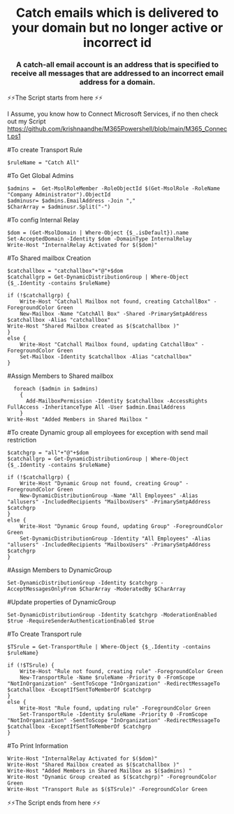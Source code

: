 <h1 align="center">Catch emails which is delivered to your domain but no longer active or incorrect id</h1>

<h3 align="center">A catch-all email account is an address that is specified to receive all messages that are addressed to an incorrect email address for a domain.</h3>

⚡⚡The Script starts from here ⚡⚡

I Assume, you know how to Connect Microsoft Services, if no then check out my Script https://github.com/krishnaandhe/M365Powershell/blob/main/M365_Connect.ps1

#To create Transport Rule
```
$ruleName = "Catch All"
```

#To Get Global Admins
```
$admins =  Get-MsolRoleMember -RoleObjectId $(Get-MsolRole -RoleName "Company Administrator").ObjectId
$adminusr= $admins.EmailAddress -Join ","
$CharArray = $adminusr.Split("-")
```
#To config Internal Relay
```
$dom = (Get-MsolDomain | Where-Object {$_.isDefault}).name
Set-AcceptedDomain -Identity $dom -DomainType InternalRelay
Write-Host "InternalRelay Activated for $($dom)"
```

#To Shared mailbox Creation
```
$catchallbox = "catchallbox"+"@"+$dom
$catchallgrp = Get-DynamicDistributionGroup | Where-Object {$_.Identity -contains $ruleName}

if (!$catchallgrp) {
    Write-Host "Catchall Mailbox not found, creating CatchallBox" -ForegroundColor Green
    New-Mailbox -Name "CatchAll Box" -Shared -PrimarySmtpAddress $catchallbox -Alias "catchallbox"
Write-Host "Shared Mailbox created as $($catchallbox )"
}
else {
    Write-Host "Catchall Mailbox found, updating CatchallBox" -ForegroundColor Green
    Set-Mailbox -Identity $catchallbox -Alias "catchallbox"
}
```
#Assign Members to Shared mailbox
```
  foreach ($admin in $admins) 
    { 
      Add-MailboxPermission -Identity $catchallbox -AccessRights FullAccess -InheritanceType All -User $admin.EmailAddress
    }
Write-Host "Added Members in Shared Mailbox "
```
#To create Dynamic group all employees for exception with send mail restriction
```
$catchgrp = "all"+"@"+$dom
$catchallgrp = Get-DynamicDistributionGroup | Where-Object {$_.Identity -contains $ruleName}

if (!$catchallgrp) {
    Write-Host "Dynamic Group not found, creating Group" -ForegroundColor Green
    New-DynamicDistributionGroup -Name "All Employees" -Alias "allusers" -IncludedRecipients "MailboxUsers" -PrimarySmtpAddress $catchgrp
}
else {
    Write-Host "Dynamic Group found, updating Group" -ForegroundColor Green
    Set-DynamicDistributionGroup -Identity "All Employees" -Alias "allusers" -IncludedRecipients "MailboxUsers" -PrimarySmtpAddress $catchgrp
}
```
#Assign Members to DynamicGroup
```
Set-DynamicDistributionGroup -Identity $catchgrp -AcceptMessagesOnlyFrom $CharArray -ModeratedBy $CharArray
```
#Update properties of DynamicGroup
```
Set-DynamicDistributionGroup -Identity $catchgrp -ModerationEnabled $true -RequireSenderAuthenticationEnabled $true
```
#To Create Transport rule
```
$TSrule = Get-TransportRule | Where-Object {$_.Identity -contains $ruleName}
 
if (!$TSrule) {
    Write-Host "Rule not found, creating rule" -ForegroundColor Green
    New-TransportRule -Name $ruleName -Priority 0 -FromScope "NotInOrganization" -SentToScope "InOrganization" -RedirectMessageTo $catchallbox -ExceptIfSentToMemberOf $catchgrp
}
else {
    Write-Host "Rule found, updating rule" -ForegroundColor Green
    Set-TransportRule -Identity $ruleName -Priority 0 -FromScope "NotInOrganization" -SentToScope "InOrganization" -RedirectMessageTo $catchallbox -ExceptIfSentToMemberOf $catchgrp
}
```
#To Print Information
```
Write-Host "InternalRelay Activated for $($dom)"
Write-Host "Shared Mailbox created as $($catchallbox )"
Write-Host "Added Members in Shared Mailbox as $($admins) "
Write-Host "Dynamic Group created as $($catchgrp)" -ForegroundColor Green
Write-Host "Transport Rule as $($TSrule)" -ForegroundColor Green
```

⚡⚡The Script ends from here ⚡⚡
